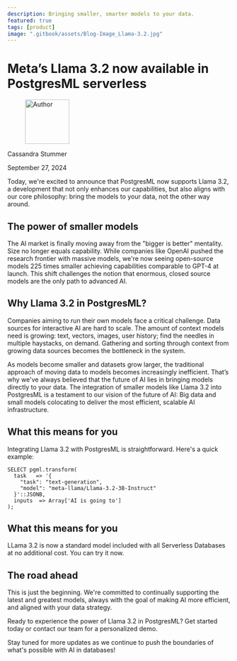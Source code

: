 ```yaml
---
description: Bringing smaller, smarter models to your data.
featured: true
tags: [product]
image: ".gitbook/assets/Blog-Image_Llama-3.2.jpg"
---
```


# Meta’s Llama 3.2 now available in PostgresML serverless

<div align="left">

<figure><img src=".gitbook/assets/image.png" alt="Author" width="100"><figcaption></figcaption></figure>

</div>

Cassandra Stummer

September 27, 2024

  
Today, we're excited to announce that PostgresML now supports Llama 3.2, a development that not only enhances our capabilities, but also aligns with our core philosophy: bring the models to your data, not the other way around.

## The power of smaller models

The AI market is finally moving away from the "bigger is better" mentality. Size no longer equals capability. While companies like OpenAI pushed the research frontier with massive models, we're now seeing open-source models 225 times smaller achieving capabilities comparable to GPT-4 at launch. This shift challenges the notion that enormous, closed source models are the only path to advanced AI.

## Why Llama 3.2 in PostgresML?

Companies aiming to run their own models face a critical challenge. Data sources for interactive AI are hard to scale. The amount of context models need is growing: text, vectors, images, user history; find the needles in multiple haystacks, on demand. Gathering and sorting through context from growing data sources becomes the bottleneck in the system. 

As models become smaller and datasets grow larger, the traditional approach of moving data to models becomes increasingly inefficient. That’s why we've always believed that the future of AI lies in bringing models directly to your data. The integration of smaller models like Llama 3.2  into PostgresML is a testament to our vision of the future of AI: Big data and small models colocating to deliver the most efficient, scalable AI infrastructure. 

## What this means for you

Integrating Llama 3.2 with PostgresML is straightforward. Here's a quick example:

```postgresql
SELECT pgml.transform(
  task   => '{
    "task": "text-generation",
    "model": "meta-llama/Llama-3.2-3B-Instruct"
  }'::JSONB,
  inputs  => Array['AI is going to'] 
);
```

## What this means for you

LLama 3.2 is now a standard model included with all Serverless Databases at no additional cost. You can try it now. 

## The road ahead

This is just the beginning. We're committed to continually supporting the latest and greatest models, always with the goal of making AI more efficient, and aligned with your data strategy.

Ready to experience the power of Llama 3.2 in PostgresML? Get started today or contact our team for a personalized demo.

Stay tuned for more updates as we continue to push the boundaries of what's possible with AI in databases\!  
